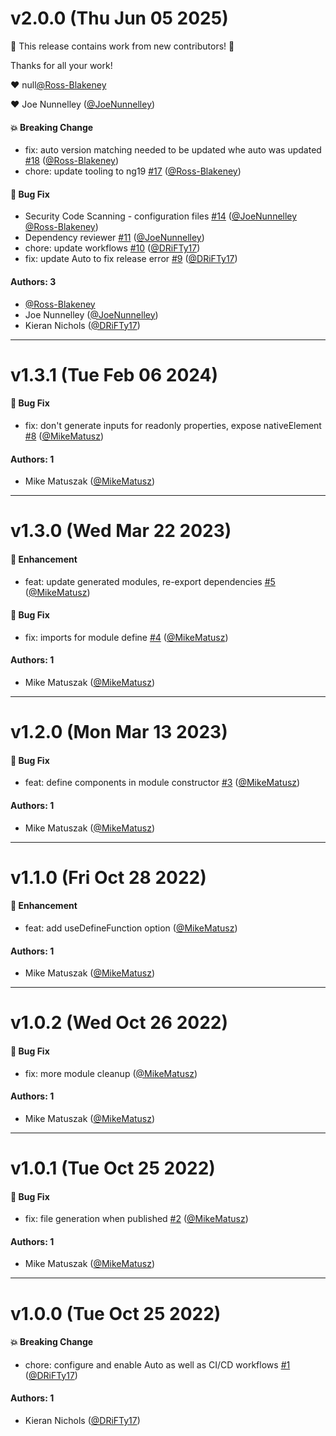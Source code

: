 # v2.0.0 (Thu Jun 05 2025)

:tada: This release contains work from new contributors! :tada:

Thanks for all your work!

:heart: null[@Ross-Blakeney](https://github.com/Ross-Blakeney)

:heart: Joe Nunnelley ([@JoeNunnelley](https://github.com/JoeNunnelley))

#### 💥 Breaking Change

- fix: auto version matching needed to be updated whe auto was updated [#18](https://github.com/tyler-technologies-oss/forge-schematics/pull/18) ([@Ross-Blakeney](https://github.com/Ross-Blakeney))
- chore: update tooling to ng19 [#17](https://github.com/tyler-technologies-oss/forge-schematics/pull/17) ([@Ross-Blakeney](https://github.com/Ross-Blakeney))

#### 🐛 Bug Fix

- Security Code Scanning - configuration files [#14](https://github.com/tyler-technologies-oss/forge-schematics/pull/14) ([@JoeNunnelley](https://github.com/JoeNunnelley) [@Ross-Blakeney](https://github.com/Ross-Blakeney))
- Dependency reviewer [#11](https://github.com/tyler-technologies-oss/forge-schematics/pull/11) ([@JoeNunnelley](https://github.com/JoeNunnelley))
- chore: update workflows [#10](https://github.com/tyler-technologies-oss/forge-schematics/pull/10) ([@DRiFTy17](https://github.com/DRiFTy17))
- fix: update Auto to fix release error [#9](https://github.com/tyler-technologies-oss/forge-schematics/pull/9) ([@DRiFTy17](https://github.com/DRiFTy17))

#### Authors: 3

- [@Ross-Blakeney](https://github.com/Ross-Blakeney)
- Joe Nunnelley ([@JoeNunnelley](https://github.com/JoeNunnelley))
- Kieran Nichols ([@DRiFTy17](https://github.com/DRiFTy17))

---

# v1.3.1 (Tue Feb 06 2024)

#### 🐛 Bug Fix

- fix: don't generate inputs for readonly properties, expose nativeElement [#8](https://github.com/tyler-technologies-oss/forge-schematics/pull/8) ([@MikeMatusz](https://github.com/MikeMatusz))

#### Authors: 1

- Mike Matuszak ([@MikeMatusz](https://github.com/MikeMatusz))

---

# v1.3.0 (Wed Mar 22 2023)

#### 🚀 Enhancement

- feat: update generated modules, re-export dependencies [#5](https://github.com/tyler-technologies-oss/forge-schematics/pull/5) ([@MikeMatusz](https://github.com/MikeMatusz))

#### 🐛 Bug Fix

- fix: imports for module define [#4](https://github.com/tyler-technologies-oss/forge-schematics/pull/4) ([@MikeMatusz](https://github.com/MikeMatusz))

#### Authors: 1

- Mike Matuszak ([@MikeMatusz](https://github.com/MikeMatusz))

---

# v1.2.0 (Mon Mar 13 2023)

#### 🐛 Bug Fix

- feat: define components in module constructor [#3](https://github.com/tyler-technologies-oss/forge-schematics/pull/3) ([@MikeMatusz](https://github.com/MikeMatusz))

#### Authors: 1

- Mike Matuszak ([@MikeMatusz](https://github.com/MikeMatusz))

---

# v1.1.0 (Fri Oct 28 2022)

#### 🚀 Enhancement

- feat: add useDefineFunction option ([@MikeMatusz](https://github.com/MikeMatusz))

#### Authors: 1

- Mike Matuszak ([@MikeMatusz](https://github.com/MikeMatusz))

---

# v1.0.2 (Wed Oct 26 2022)

#### 🐛 Bug Fix

- fix: more module cleanup ([@MikeMatusz](https://github.com/MikeMatusz))

#### Authors: 1

- Mike Matuszak ([@MikeMatusz](https://github.com/MikeMatusz))

---

# v1.0.1 (Tue Oct 25 2022)

#### 🐛 Bug Fix

- fix: file generation when published [#2](https://github.com/tyler-technologies-oss/forge-schematics/pull/2) ([@MikeMatusz](https://github.com/MikeMatusz))

#### Authors: 1

- Mike Matuszak ([@MikeMatusz](https://github.com/MikeMatusz))

---

# v1.0.0 (Tue Oct 25 2022)

#### 💥 Breaking Change

- chore: configure and enable Auto as well as CI/CD workflows [#1](https://github.com/tyler-technologies-oss/forge-schematics/pull/1) ([@DRiFTy17](https://github.com/DRiFTy17))

#### Authors: 1

- Kieran Nichols ([@DRiFTy17](https://github.com/DRiFTy17))
